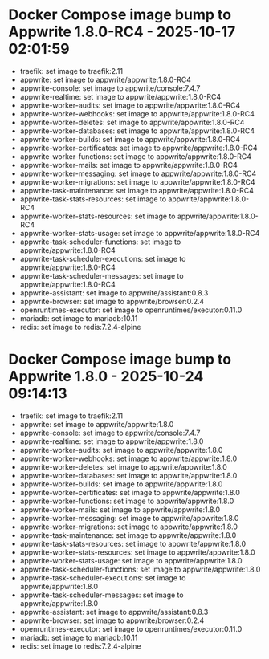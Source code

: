 # Docker Compose image bump to Appwrite 1.8.0-RC4 - 2025-10-17 02:01:59

  - traefik: set image to traefik:2.11
  - appwrite: set image to appwrite/appwrite:1.8.0-RC4
  - appwrite-console: set image to appwrite/console:7.4.7
  - appwrite-realtime: set image to appwrite/appwrite:1.8.0-RC4
  - appwrite-worker-audits: set image to appwrite/appwrite:1.8.0-RC4
  - appwrite-worker-webhooks: set image to appwrite/appwrite:1.8.0-RC4
  - appwrite-worker-deletes: set image to appwrite/appwrite:1.8.0-RC4
  - appwrite-worker-databases: set image to appwrite/appwrite:1.8.0-RC4
  - appwrite-worker-builds: set image to appwrite/appwrite:1.8.0-RC4
  - appwrite-worker-certificates: set image to appwrite/appwrite:1.8.0-RC4
  - appwrite-worker-functions: set image to appwrite/appwrite:1.8.0-RC4
  - appwrite-worker-mails: set image to appwrite/appwrite:1.8.0-RC4
  - appwrite-worker-messaging: set image to appwrite/appwrite:1.8.0-RC4
  - appwrite-worker-migrations: set image to appwrite/appwrite:1.8.0-RC4
  - appwrite-task-maintenance: set image to appwrite/appwrite:1.8.0-RC4
  - appwrite-task-stats-resources: set image to appwrite/appwrite:1.8.0-RC4
  - appwrite-worker-stats-resources: set image to appwrite/appwrite:1.8.0-RC4
  - appwrite-worker-stats-usage: set image to appwrite/appwrite:1.8.0-RC4
  - appwrite-task-scheduler-functions: set image to appwrite/appwrite:1.8.0-RC4
  - appwrite-task-scheduler-executions: set image to appwrite/appwrite:1.8.0-RC4
  - appwrite-task-scheduler-messages: set image to appwrite/appwrite:1.8.0-RC4
  - appwrite-assistant: set image to appwrite/assistant:0.8.3
  - appwrite-browser: set image to appwrite/browser:0.2.4
  - openruntimes-executor: set image to openruntimes/executor:0.11.0
  - mariadb: set image to mariadb:10.11
  - redis: set image to redis:7.2.4-alpine

# Docker Compose image bump to Appwrite 1.8.0 - 2025-10-24 09:14:13

  - traefik: set image to traefik:2.11
  - appwrite: set image to appwrite/appwrite:1.8.0
  - appwrite-console: set image to appwrite/console:7.4.7
  - appwrite-realtime: set image to appwrite/appwrite:1.8.0
  - appwrite-worker-audits: set image to appwrite/appwrite:1.8.0
  - appwrite-worker-webhooks: set image to appwrite/appwrite:1.8.0
  - appwrite-worker-deletes: set image to appwrite/appwrite:1.8.0
  - appwrite-worker-databases: set image to appwrite/appwrite:1.8.0
  - appwrite-worker-builds: set image to appwrite/appwrite:1.8.0
  - appwrite-worker-certificates: set image to appwrite/appwrite:1.8.0
  - appwrite-worker-functions: set image to appwrite/appwrite:1.8.0
  - appwrite-worker-mails: set image to appwrite/appwrite:1.8.0
  - appwrite-worker-messaging: set image to appwrite/appwrite:1.8.0
  - appwrite-worker-migrations: set image to appwrite/appwrite:1.8.0
  - appwrite-task-maintenance: set image to appwrite/appwrite:1.8.0
  - appwrite-task-stats-resources: set image to appwrite/appwrite:1.8.0
  - appwrite-worker-stats-resources: set image to appwrite/appwrite:1.8.0
  - appwrite-worker-stats-usage: set image to appwrite/appwrite:1.8.0
  - appwrite-task-scheduler-functions: set image to appwrite/appwrite:1.8.0
  - appwrite-task-scheduler-executions: set image to appwrite/appwrite:1.8.0
  - appwrite-task-scheduler-messages: set image to appwrite/appwrite:1.8.0
  - appwrite-assistant: set image to appwrite/assistant:0.8.3
  - appwrite-browser: set image to appwrite/browser:0.2.4
  - openruntimes-executor: set image to openruntimes/executor:0.11.0
  - mariadb: set image to mariadb:10.11
  - redis: set image to redis:7.2.4-alpine

